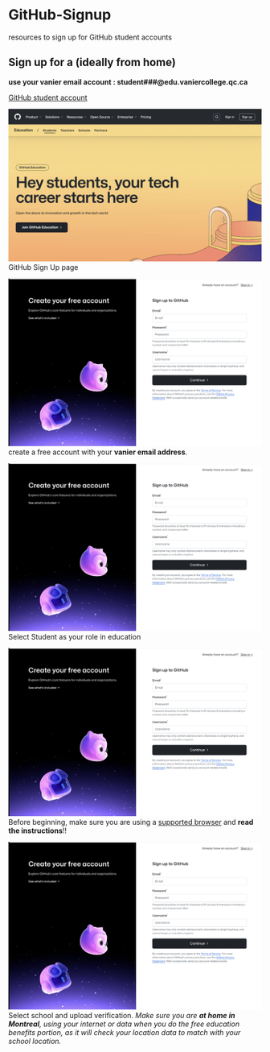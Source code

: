 # GitHub-Signup

resources to sign up for GitHub student accounts

##  Sign up for a (ideally from home)

**use your vanier email account : student###@edu.vaniercollege.qc.ca**

[GitHub student account](https://github.com/education/students)

[![education page](images/github_signup1.png)](https://github.com/education/students)
GitHub Sign Up page

![signup](images/github_signup2.png)
create a free account with your **vanier email address**.

![select student](images/github_signup2.png)
Select Student as your role in education

![before beginning](images/github_signup2.png)
Before beginning, make sure you are using a [supported browser](https://docs.github.com/en/get-started/using-github/supported-browsers) and **read the instructions**!!

![upload](images/github_signup2.png)
Select school and upload verification. *Make sure you are **at home in Montreal**, using your internet or data when you do the free education benefits portion, as it will check your location data to match with your school location.*


